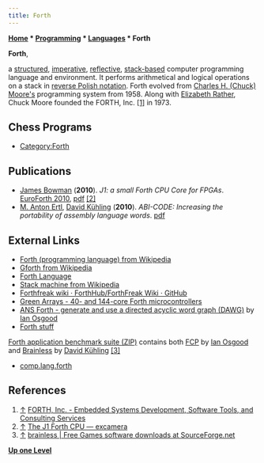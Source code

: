```yaml
---
title: Forth
---
```

**[Home](Home "Home") * [Programming](Programming "Programming") * [Languages](Languages "Languages") * Forth**

**Forth**,

a [structured](https://en.wikipedia.org/wiki/Structured_programming), [imperative](https://en.wikipedia.org/wiki/Imperative_programming), [reflective](https://en.wikipedia.org/wiki/Reflection_%28computer_science%29),
[stack-based](https://en.wikipedia.org/wiki/Stack-oriented_programming_language) computer programming language and environment.
It performs arithmetical and logical operations on a stack in [reverse Polish notation](https://en.wikipedia.org/wiki/Reverse_Polish_notation).
Forth evolved from [Charles H. (Chuck) Moore's](https://en.wikipedia.org/wiki/Charles_H._Moore) programming system from 1958. Along with [Elizabeth Rather](https://en.wikipedia.org/wiki/Elizabeth_Rather), Chuck Moore founded the FORTH, Inc. <a id="cite-note-1" href="#cite-ref-1">[1]</a> in 1973.

## Chess Programs

- [Category:Forth](Category:Forth "Category:Forth")

## Publications

- [James Bowman](http://www.linkedin.com/pub/james-bowman/9/511/358) (**2010**). *J1: a small Forth CPU Core for FPGAs*. [EuroForth 2010](http://www.complang.tuwien.ac.at/anton/euroforth/ef10/), [pdf](http://www.excamera.com/files/j1.pdf) <a id="cite-note-2" href="#cite-ref-2">[2]</a>
- [M. Anton Ertl](https://informatics.tuwien.ac.at/people/anton-ertl), [David Kühling](David_K%C3%BChling "David Kühling") (**2010**). *ABI-CODE: Increasing the portability of assembly language words*. [pdf](http://www.complang.tuwien.ac.at/anton/euroforth/ef10/papers/ertl.pdf)

## External Links

- [Forth (programming language) from Wikipedia](https://en.wikipedia.org/wiki/Forth_%28programming_language%29)
- [Gforth from Wikipedia](https://en.wikipedia.org/wiki/Gforth)
- [Forth Language](http://wiki.c2.com/?ForthLanguage)
- [Stack machine from Wikipedia](https://en.wikipedia.org/wiki/Stack_machine)
- [Forthfreak wiki · ForthHub/ForthFreak Wiki · GitHub](https://github.com/ForthHub/ForthFreak/wiki/Forthfreak-wiki)
- [Green Arrays - 40- and 144-core Forth microcontrollers](http://greenarraychips.com/)
- [ANS Forth - generate and use a directed acyclic word graph (DAWG)](http://home.iae.nl/users/mhx/dawg.frt) by [Ian Osgood](Ian_Osgood "Ian Osgood")
- [Forth stuff](http://www.complang.tuwien.ac.at/forth/)

[Forth application benchmark suite (ZIP)](http://www.complang.tuwien.ac.at/forth/appbench.zip) contains both [FCP](FCP "FCP") by [Ian Osgood](Ian_Osgood "Ian Osgood") and [Brainless](</Brainless_(Forth)> "Brainless (Forth)") by [David Kühling](David_K%C3%BChling "David Kühling") <a id="cite-note-3" href="#cite-ref-3">[3]</a>

- [comp.lang.forth](https://groups.google.com/forum/#!forum/comp.lang.forth)

## References

1. <a id="cite-ref-1" href="#cite-note-1">↑</a> [FORTH, Inc. - Embedded Systems Development, Software Tools, and Consulting Services](https://www.forth.com/)
1. <a id="cite-ref-2" href="#cite-note-2">↑</a> [The J1 Forth CPU — excamera](http://www.excamera.com/sphinx/fpga-j1.html)
1. <a id="cite-ref-3" href="#cite-note-3">↑</a> [brainless | Free Games software downloads at SourceForge.net](http://sourceforge.net/projects/forth-brainless/)

**[Up one Level](Languages "Languages")**

